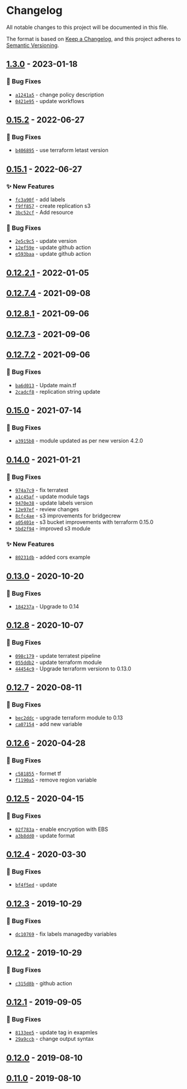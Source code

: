 # Changelog
All notable changes to this project will be documented in this file.

The format is based on [Keep a Changelog](https://keepachangelog.com/en/1.0.0/),
and this project adheres to [Semantic Versioning](https://semver.org/spec/v2.0.0.html).

## [1.3.0] - 2023-01-18
### :bug: Bug Fixes
- [`a1241a5`](https://github.com/clouddrove/terraform-aws-s3/commit/a1241a5d29b9e4fb3cb5376547055630bf233da9) - change policy description
- [`0421e95`](https://github.com/clouddrove/terraform-aws-s3/commit/0421e95c4f6ace2252b70dc5895f4b646aa74e54) - update workflows

## [0.15.2] - 2022-06-27
### :bug: Bug Fixes
- [`b406895`](https://github.com/clouddrove/terraform-aws-s3/commit/b4068957f3a331715b02c4635cdb4919d42b66e1) - use terraform letast version

## [0.15.1] - 2022-06-27
### :sparkles: New Features
- [`fc3a90f`](https://github.com/clouddrove/terraform-aws-s3/commit/fc3a90ffac0cd70b2930da0b71fc5c4f0f66f034) - add labels
- [`f9ff857`](https://github.com/clouddrove/terraform-aws-s3/commit/f9ff857f84ffeba6d186c885e57c8940213597ef) - create replication s3
- [`3bc52cf`](https://github.com/clouddrove/terraform-aws-s3/commit/3bc52cfd9143caa535e652969867af8c624dbca3) - Add resource

### :bug: Bug Fixes
- [`2e5c9c5`](https://github.com/clouddrove/terraform-aws-s3/commit/2e5c9c53004b59ac6b3c005462dc035823a26ef3) - update version
- [`12ef59e`](https://github.com/clouddrove/terraform-aws-s3/commit/12ef59ef692a0bb7dc18a23c5169d366d5b24413) - update github action
- [`e593baa`](https://github.com/clouddrove/terraform-aws-s3/commit/e593baa61fa22c6d6335476215895f173f47c1ba) - update github action


## [0.12.2.1] - 2022-01-05

## [0.12.7.4] - 2021-09-08

## [0.12.8.1] - 2021-09-06

## [0.12.7.3] - 2021-09-06

## [0.12.7.2] - 2021-09-06
### :bug: Bug Fixes
- [`ba6d013`](https://github.com/clouddrove/terraform-aws-s3/commit/ba6d0137d4e8808f6f71e69fe3bad66f66f70f35) - Update main.tf
- [`2cadcf8`](https://github.com/clouddrove/terraform-aws-s3/commit/2cadcf8cac11e293ed1b014130bf26ffbdfdcb05) - replication string update

## [0.15.0] - 2021-07-14
### :bug: Bug Fixes
- [`a3915b8`](https://github.com/clouddrove/terraform-aws-s3/commit/a3915b808975fc16462e743fdd5d45464a89f519) - module updated as per new version 4.2.0

## [0.14.0] - 2021-01-21
### :bug: Bug Fixes
- [`974a7c9`](https://github.com/clouddrove/terraform-aws-s3/commit/974a7c9a3241012fd29f3c714a45bce04163ceab) - fix terratest
- [`a1c45af`](https://github.com/clouddrove/terraform-aws-s3/commit/a1c45af62b16e8fc9e9823a7ccc9b3910510aa2a) - update module tags
- [`9470e38`](https://github.com/clouddrove/terraform-aws-s3/commit/9470e38d2a7f79f95ab2496f4cd4036db89cc0c8) - update labels version
- [`12e97ef`](https://github.com/clouddrove/terraform-aws-s3/commit/12e97ef1612f6d22cf4c60d67d78c0160a2e7523) - review changes
- [`8cfc4ae`](https://github.com/clouddrove/terraform-aws-s3/commit/8cfc4ae3e5c9afd01f2d3b9af3f1ee0378b9cc84) - s3 improvements for bridgecrew
- [`a05401e`](https://github.com/clouddrove/terraform-aws-s3/commit/a05401e20b5bf6d8b89047f4b7ce7ed92660cb44) - s3 bucket improvements with terraform 0.15.0
- [`5bd2f94`](https://github.com/clouddrove/terraform-aws-s3/commit/5bd2f947b26f9b38453311ea5a84fc6bd9430f78) - improved s3 module

### :sparkles: New Features
- [`80231db`](https://github.com/clouddrove/terraform-aws-s3/commit/80231db1bed61d99371e49a326fb95091a862d70) - added cors example

## [0.13.0] - 2020-10-20
### :bug: Bug Fixes
- [`184237a`](https://github.com/clouddrove/terraform-aws-s3/commit/184237a8b05ab1a1432c4f1469e8c54de20c9dcf) - Upgrade to 0.14

## [0.12.8] - 2020-10-07
### :bug: Bug Fixes
- [`098c179`](https://github.com/clouddrove/terraform-aws-s3/commit/098c179d893a49308541b65a1bea9022aa6c4653) - update terratest pipeline
- [`055ddb2`](https://github.com/clouddrove/terraform-aws-s3/commit/055ddb207c46b8cf64ef826ef6213093bdf163ea) - update terraform module
- [`44454c9`](https://github.com/clouddrove/terraform-aws-s3/commit/44454c99ce04034969777d76de9351e9d0eba6d3) - Upgrade terraform versionn to 0.13.0

## [0.12.7] - 2020-08-11
### :bug: Bug Fixes
- [`bec2ddc`](https://github.com/clouddrove/terraform-aws-s3/commit/bec2ddc8a3ff4623b5de8903fa5ee99fa9692a5f) - upgrade terraform module to 0.13
- [`ca07154`](https://github.com/clouddrove/terraform-aws-s3/commit/ca07154350ff003e319cc75f13b208037494e11c) - add new variable


## [0.12.6] - 2020-04-28
### :bug: Bug Fixes
- [`c581855`](https://github.com/clouddrove/terraform-aws-s3/commit/c581855734cbc80047def868087ccde8b19e534a) - formet tf
- [`f1190a5`](https://github.com/clouddrove/terraform-aws-s3/commit/f1190a55cb148b8dbd289186db0b00c6f1007cf5) - remove region variable

## [0.12.5] - 2020-04-15
### :bug: Bug Fixes
- [`02f783a`](https://github.com/clouddrove/terraform-aws-s3/commit/02f783a48dc7eb561befc19663156112080e45e0) - enable encryption with EBS
- [`a3b8dd0`](https://github.com/clouddrove/terraform-aws-s3/commit/a3b8dd08504b9019d25dadeb24b3fc08faa11d8e) - update format

## [0.12.4] - 2020-03-30
### :bug: Bug Fixes
- [`bf4f5ed`](https://github.com/clouddrove/terraform-aws-s3/commit/bf4f5edfdd19b3231405c3283c457900869ffc94) - update

## [0.12.3] - 2019-10-29
### :bug: Bug Fixes
- [`dc10769`](https://github.com/clouddrove/terraform-aws-s3/commit/dc10769e72acb01def8fe9309cf3fa2ee6346ed1) - fix labels managedby variables

## [0.12.2] - 2019-10-29
### :bug: Bug Fixes
- [`c315d8b`](https://github.com/clouddrove/terraform-aws-s3/commit/c315d8b460086d1b63ac1b2479c94ade693d84ea) - github action

## [0.12.1] - 2019-09-05
### :bug: Bug Fixes
- [`8133ee5`](https://github.com/clouddrove/terraform-aws-s3/commit/8133ee5df632029b436d8282ab93dc383a2fb5e5) - update tag in exapmles
- [`29a9ccb`](https://github.com/clouddrove/terraform-aws-s3/commit/29a9ccb6b0e605bc873a300ce79364ec0f471770) - change output syntax

## [0.12.0] - 2019-08-10

## [0.11.0] - 2019-08-10


[0.11.0]: https://github.com/clouddrove/terraform-aws-s3/compare/0.11.0...master
[0.12.0]: https://github.com/clouddrove/terraform-aws-s3/compare/0.12.0...master
[0.12.1]: https://github.com/clouddrove/terraform-aws-s3/compare/0.12.1...master
[0.12.2]: https://github.com/clouddrove/terraform-aws-s3/compare/0.12.2...master
[0.12.3]: https://github.com/clouddrove/terraform-aws-s3/compare/0.12.3...master
[0.12.4]: https://github.com/clouddrove/terraform-aws-s3/compare/0.12.4...master
[0.12.5]: https://github.com/clouddrove/terraform-aws-s3/compare/0.12.5...master
[0.12.6]: https://github.com/clouddrove/terraform-aws-s3/compare/0.12.6...master
[0.12.7]: https://github.com/clouddrove/terraform-aws-s3/compare/0.12.7...master
[0.12.8]: https://github.com/clouddrove/terraform-aws-s3/compare/0.12.8...master
[0.13.0]: https://github.com/clouddrove/terraform-aws-s3/compare/0.13.0...master
[0.14.0]: https://github.com/clouddrove/terraform-aws-s3/compare/0.14.0...master
[0.15.0]: https://github.com/clouddrove/terraform-aws-s3/compare/0.15.0...master
[0.12.7.2]: https://github.com/clouddrove/terraform-aws-s3/compare/0.12.7.2...master
[0.12.7.3]: https://github.com/clouddrove/terraform-aws-s3/compare/0.12.7.3...master
[0.12.8.1]: https://github.com/clouddrove/terraform-aws-s3/compare/0.12.8.1...master
[0.12.7.4]: https://github.com/clouddrove/terraform-aws-s3/compare/0.12.7.4...master
[0.12.2.1]: https://github.com/clouddrove/terraform-aws-s3/compare/0.12.2.1...master
[0.15.1]: https://github.com/clouddrove/terraform-aws-s3/compare/0.15.1...master
[0.15.2]: https://github.com/clouddrove/terraform-aws-s3/compare/0.15.2...master
[1.3.0]: https://github.com/clouddrove/terraform-aws-s3/compare/1.3.0...master